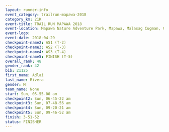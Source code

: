 ```yaml
---
layout: runner-info 
event_category: trailrun-mapawa-2018 
category_km: 21K 
event-title: TRAIL RUN MAPAWA 2018 
event-location: Mapawa Nature Adventure Park, Mapawa, Malasag Cugman, Cagayan de Oro Philippines 
event-logo: 
event-date: 2018-04-29 
checkpoint-name2: AS1 (T-2) 
checkpoint-name3: AS2 (T-3) 
checkpoint-name4: AS3 (T-4) 
checkpoint-name5: FINISH (T-5) 
overall_rank: 48
gender_rank: 42
bib: 21125
first_name: Adlai
last_name: Rivera
gender: M
team_name: None
start: Sun, 05-55-00 am
checkpoint2: Sun, 06-45-22 am
checkpoint3: Sun, 07-48-56 am
checkpoint4: Sun, 09-20-21 am
checkpoint5: Sun, 09-46-52 am
finish: 3-51-52
status: FINISHER
---
```

